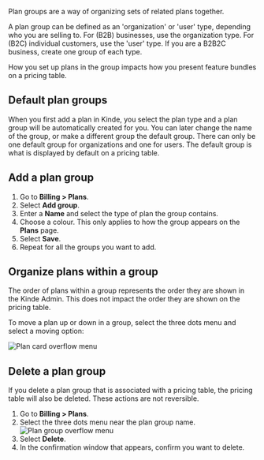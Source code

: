 
Plan groups are a way of organizing sets of related plans together. 

A plan group can be defined as an 'organization' or 'user' type, depending who you are selling to. For (B2B) businesses, use the organization type. For (B2C) individual customers, use the 'user' type. If you are a B2B2C business, create one group of each type. 

How you set up plans in the group impacts how you present feature bundles on a pricing table.

## Default plan groups

When you first add a plan in Kinde, you select the plan type and a plan group will be automatically created for you. You can later change the name of the group, or make a different group the default group. There can only be one default group for organizations and one for users. The default group is what is displayed by default on a pricing table.

## Add a plan group

1. Go to **Billing > Plans**.
2. Select **Add group**.
3. Enter a **Name** and select the type of plan the group contains.
4. Choose a colour. This only applies to how the group appears on the **Plans** page.
5. Select **Save**.
6. Repeat for all the groups you want to add. 

## Organize plans within a group

The order of plans within a group represents the order they are shown in the Kinde Admin. This does not impact the order they are shown on the pricing table. 

To move a plan up or down in a group, select the three dots menu and select a moving option:

![Plan card overflow menu](https://imagedelivery.net/skPPZTHzSlcslvHjesZQcQ/787e431f-c73c-44b4-b245-222f9a4cf200/public)

## Delete a plan group

<Aside type="warning">

If you delete a plan group that is associated with a pricing table, the pricing table will also be deleted. These actions are not reversible.

</Aside>

1. Go to **Billing > Plans**.
2. Select the three dots menu near the plan group name.
   ![Plan group overflow menu](https://imagedelivery.net/skPPZTHzSlcslvHjesZQcQ/1ba1256c-d3cf-4b80-e7b0-8422d3866100/public)
3. Select **Delete**.
4. In the confirmation window that appears, confirm you want to delete.
